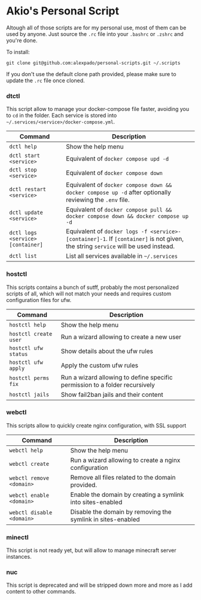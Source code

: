 # Akio's Personal Script

Altough all of those scripts are for my personal use, most of them can be used by anyone. Just source the `.rc` file into your `.bashrc` or `.zshrc` and you're done.

To install:

```
git clone git@github.com:alexpado/personal-scripts.git ~/.scripts
```

If you don't use the default clone path provided, please make sure to update the `.rc` file once cloned.

### dtctl

This script allow to manage your docker-compose file faster, avoiding you to `cd` in the folder. Each service is stored into `~/.services/<service>/docker-compose.yml`.

| Command                           | Description                                                                                                                       |
|-----------------------------------|-----------------------------------------------------------------------------------------------------------------------------------|
| `dctl help`                       | Show the help menu                                                                                                                |
| `dctl start <service>`            | Equivalent of `docker compose upd -d`                                                                                             |
| `dctl stop <service>`             | Equivalent of `docker compose down`                                                                                               |
| `dctl restart <service>`          | Equivalent of `docker compose down && docker compose up -d` after optionally reviewing the `.env` file.                           |
| `dctl update <service>`           | Equivalent of `docker compose pull && docker compose down && docker compose up -d`                                                |
| `dctl logs <service> [container]` | Equivalent of `docker logs -f <service>-[container]-1`. If `[container]` is not given, the string `service` will be used instead. |
| `dctl list`                       | List all services available in `~/.services`                                                                                      |

### hostctl

This scripts contains a bunch of sutff, probably the most personalized scripts of all, which will not match your needs and requires custom configuration files for ufw.

| Command               | Description                                                                 |
|-----------------------|-----------------------------------------------------------------------------|
| `hostctl help`        | Show the help menu                                                          |
| `hostctl create user` | Run a wizard allowing to create a new user                                  |
| `hostctl ufw status`  | Show details about the ufw rules                                            |
| `hostctl ufw apply`   | Apply the custom ufw rules                                                  |
| `hostctl perms fix`   | Run a wizard allowing to define specific permission to a folder recursively |
| `hostctl jails`       | Show fail2ban jails and their content                                       |

### webctl

This scripts allow to quickly create nginx configuration, with SSL support

| Command                   | Description                                                 |
|---------------------------|-------------------------------------------------------------|
| `webctl help`             | Show the help menu                                          |
| `webctl create`           | Run a wizard allowing to create a nginx configuration       |
| `webctl remove <domain>`  | Remove all files related to the domain provided.            |
| `webctl enable <domain>`  | Enable the domain by creating a symlink into sites-enabled  |
| `webctl disable <domain>` | Disable the domain by removing the symlink in sites-enabled |

### minectl

This script is not ready yet, but will allow to manage minecraft server instances.

### nuc

This script is deprecated and will be stripped down more and more as I add content to other commands.

